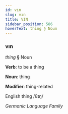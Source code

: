 ```yaml
---
id: vın
slug: vın
title: VIN
sidebar_position: 586
hoverText: thing § Noun
---
```


### vın

*thing* **§** Noun

**Verb**: to be a thing

**Noun**: thing

**Modifier**: thing-related

English thing /θɪŋ/

*Germanic Language Family*
